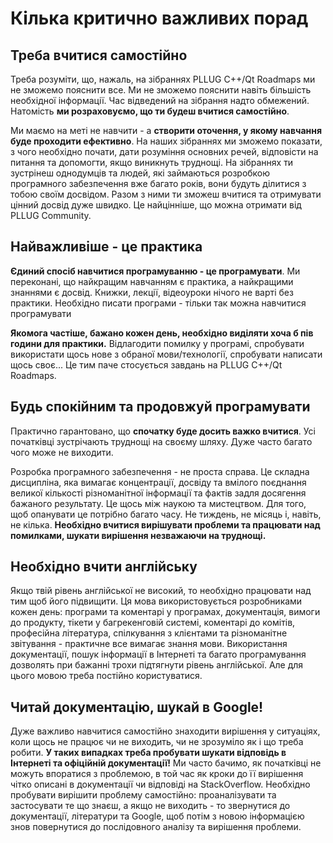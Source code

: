 # Кілька критично важливих порад

## Треба вчитися самостійно

Треба розуміти, що, нажаль, на зібраннях PLLUG C++/Qt Roadmaps ми не зможемо пояснити все. Ми не зможемо пояснити навіть більшість необхідної інформації. Час відведений на зібрання надто обмежений. Натомість **ми розраховуємо, що ти будеш вчитися самостійно**.

Ми маємо на меті не навчити - а **створити оточення, у якому навчання буде проходити ефективно**. На наших зібраннях ми зможемо показати, з чого необхідно почати, дати розуміння основних речей, відповісти на питання та допомогти, якщо виникнуть труднощі. На зібраннях ти зустрінеш однодумців та людей, які займаються розробкою програмного забезпечення вже багато років, вони будуть ділитися з тобою своїм досвідом. Разом з ними ти зможеш вчитися та отримувати цінний досвід дуже швидко. Це найцінніше, що можна отримати від PLLUG Community.

## Найважливіше - це практика

**Єдиний спосіб навчитися програмуванню - це програмувати**. Ми переконані, що найкращим навчанням є практика, a найкращими знаннями є досвід. Книжки, лекції, відеоуроки нічого не варті без практики. Необхідно писати програми - тільки так можна навчитися програмувати

**Якомога частіше, бажано кожен день, необхідно виділяти хоча б пів години для практики.** Відлагодити помилку у програмі, спробувати використати щось нове з обраної мови/технології, спробувати написати щось своє... Це тим паче стосується завдань на PLLUG C++/Qt Roadmaps.

## Будь спокійним та продовжуй програмувати

Практично гарантовано, що **спочатку буде досить важко вчитися**. Усі початківці зустрічають труднощі на своєму шляху. Дуже часто багато чого може не виходити.

Розробка програмного забезпечення - не проста справа. Це складна дисципліна, яка вимагає концентрації, досвіду та вмілого поєднання великої кількості різноманітної інформації та фактів задля досягення бажаного результату. Це щось між наукою та мистецтвом. Для того, щоб опанувати це потрібно багато часу. Не тиждень, не місяць і, навіть, не кілька. **Необхідно вчитися вирішувати проблеми та працювати над помилками, шукати вирішення незважаючи на труднощі.**

## Необхідно вчити англійську

Якщо твій рівень англійської не високий, то необхідно працювати над тим щоб його підвищити. Ця мова використовується розробниками кожен день: програми та коментарі у програмах, документація, вимоги до продукту, тікети у багрекенговій системі, коментарі до комітів, професійна література, спілкування з клієнтами та різноманітне звітування - практичне все вимагає знання мови. Використання документації, пошук інформації в Інтернеті та багато програмування дозволять при бажанні трохи підтягнути рівень англійської. Але для цього мовою треба постійно користуватися.

## Читай документацію, шукай в Google!

Дуже важливо навчитися самостійно знаходити вирішення у ситуаціях, коли щось не працює чи не виходить, чи не зрозуміло як і що треба робити. **У таких випадках треба пробувати шукати відповідь в Інтернеті та офіційній документації!** Ми часто бачимо, як початківці не можуть впоратися з проблемою, в той час як кроки до її вирішення чітко описані в документації чи відповіді на StackOverflow. Необхідно пробувати вирішити проблему самостійно: проаналізувати та застосувати те що знаєш, а якщо не виходить - то звернутися до документації, літератури та Google, щоб потім з новою інформацією знов повернутися до послідовного аналізу та вирішення проблеми.

